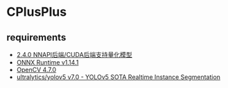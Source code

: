 
# CPlusPlus

## requirements

* [2.4.0 NNAPI后端/CUDA后端支持量化模型](https://github.com/alibaba/MNN/releases/tag/2.4.0)
* [ONNX Runtime v1.14.1](https://github.com/microsoft/onnxruntime/releases/tag/v1.14.1)
* [OpenCV 4.7.0](https://github.com/opencv/opencv/releases/tag/4.7.0)
* [ultralytics/yolov5 v7.0 - YOLOv5 SOTA Realtime Instance Segmentation](https://github.com/ultralytics/yolov5/releases/tag/v7.0)